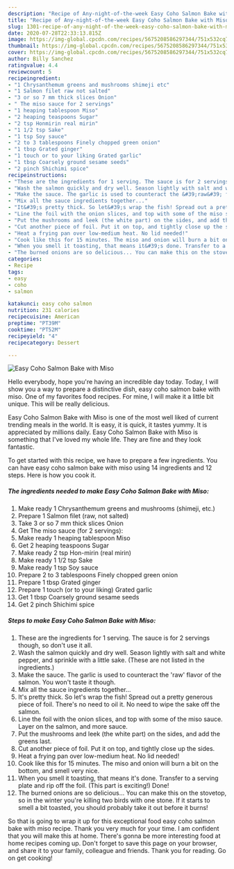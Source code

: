 ```yaml
---
description: "Recipe of Any-night-of-the-week Easy Coho Salmon Bake with Miso"
title: "Recipe of Any-night-of-the-week Easy Coho Salmon Bake with Miso"
slug: 1301-recipe-of-any-night-of-the-week-easy-coho-salmon-bake-with-miso
date: 2020-07-28T22:33:13.815Z
image: https://img-global.cpcdn.com/recipes/5675208586297344/751x532cq70/easy-coho-salmon-bake-with-miso-recipe-main-photo.jpg
thumbnail: https://img-global.cpcdn.com/recipes/5675208586297344/751x532cq70/easy-coho-salmon-bake-with-miso-recipe-main-photo.jpg
cover: https://img-global.cpcdn.com/recipes/5675208586297344/751x532cq70/easy-coho-salmon-bake-with-miso-recipe-main-photo.jpg
author: Billy Sanchez
ratingvalue: 4.4
reviewcount: 5
recipeingredient:
- "1 Chrysanthemum greens and mushrooms shimeji etc"
- "1 Salmon filet raw not salted"
- "3 or so 7 mm thick slices Onion"
- " The miso sauce for 2 servings"
- "1 heaping tablespoon Miso"
- "2 heaping teaspoons Sugar"
- "2 tsp Honmirin real mirin"
- "1 1/2 tsp Sake"
- "1 tsp Soy sauce"
- "2 to 3 tablespoons Finely chopped green onion"
- "1 tbsp Grated ginger"
- "1 touch or to your liking Grated garlic"
- "1 tbsp Coarsely ground sesame seeds"
- "2 pinch Shichimi spice"
recipeinstructions:
- "These are the ingredients for 1 serving. The sauce is for 2 servings though, so don&#39;t use it all."
- "Wash the salmon quickly and dry well. Season lightly with salt and white pepper, and sprinkle with a little sake. (These are not listed in the ingredients.)"
- "Make the sauce. The garlic is used to counteract the &#39;raw&#39; flavor of the salmon. You won&#39;t taste it though."
- "Mix all the sauce ingredients together..."
- "It&#39;s pretty thick. So let&#39;s wrap the fish! Spread out a pretty generous piece of foil. There&#39;s no need to oil it. No need to wipe the sake off the salmon."
- "Line the foil with the onion slices, and top with some of the miso sauce. Layer on the salmon, and more sauce."
- "Put the mushrooms and leek (the white part) on the sides, and add the greens last."
- "Cut another piece of foil. Put it on top, and tightly close up the sides."
- "Heat a frying pan over low-medium heat. No lid needed!"
- "Cook like this for 15 minutes. The miso and onion will burn a bit on the bottom, and smell very nice."
- "When you smell it toasting, that means it&#39;s done. Transfer to a serving plate and rip off the foil. (This part is exciting!) Done!"
- "The burned onions are so delicious... You can make this on the stovetop, so in the winter you&#39;re killing two birds with one stone. If it starts to smell a bit toasted, you should probably take it out before it burns!"
categories:
- Recipe
tags:
- easy
- coho
- salmon

katakunci: easy coho salmon 
nutrition: 231 calories
recipecuisine: American
preptime: "PT39M"
cooktime: "PT52M"
recipeyield: "4"
recipecategory: Dessert

---
```



![Easy Coho Salmon Bake with Miso](https://img-global.cpcdn.com/recipes/5675208586297344/751x532cq70/easy-coho-salmon-bake-with-miso-recipe-main-photo.jpg)

Hello everybody, hope you're having an incredible day today. Today, I will show you a way to prepare a distinctive dish, easy coho salmon bake with miso. One of my favorites food recipes. For mine, I will make it a little bit unique. This will be really delicious.

Easy Coho Salmon Bake with Miso is one of the most well liked of current trending meals in the world. It is easy, it is quick, it tastes yummy. It is appreciated by millions daily. Easy Coho Salmon Bake with Miso is something that I've loved my whole life. They are fine and they look fantastic.




To get started with this recipe, we have to prepare a few ingredients. You can have easy coho salmon bake with miso using 14 ingredients and 12 steps. Here is how you cook it.

<!--inarticleads1-->

##### The ingredients needed to make Easy Coho Salmon Bake with Miso:

1. Make ready 1 Chrysanthemum greens and mushrooms (shimeji, etc.)
1. Prepare 1 Salmon filet (raw, not salted)
1. Take 3 or so 7 mm thick slices Onion
1. Get  The miso sauce (for 2 servings):
1. Make ready 1 heaping tablespoon Miso
1. Get 2 heaping teaspoons Sugar
1. Make ready 2 tsp Hon-mirin (real mirin)
1. Make ready 1 1/2 tsp Sake
1. Make ready 1 tsp Soy sauce
1. Prepare 2 to 3 tablespoons Finely chopped green onion
1. Prepare 1 tbsp Grated ginger
1. Prepare 1 touch (or to your liking) Grated garlic
1. Get 1 tbsp Coarsely ground sesame seeds
1. Get 2 pinch Shichimi spice




<!--inarticleads2-->

##### Steps to make Easy Coho Salmon Bake with Miso:

1. These are the ingredients for 1 serving. The sauce is for 2 servings though, so don&#39;t use it all.
1. Wash the salmon quickly and dry well. Season lightly with salt and white pepper, and sprinkle with a little sake. (These are not listed in the ingredients.)
1. Make the sauce. The garlic is used to counteract the &#39;raw&#39; flavor of the salmon. You won&#39;t taste it though.
1. Mix all the sauce ingredients together...
1. It&#39;s pretty thick. So let&#39;s wrap the fish! Spread out a pretty generous piece of foil. There&#39;s no need to oil it. No need to wipe the sake off the salmon.
1. Line the foil with the onion slices, and top with some of the miso sauce. Layer on the salmon, and more sauce.
1. Put the mushrooms and leek (the white part) on the sides, and add the greens last.
1. Cut another piece of foil. Put it on top, and tightly close up the sides.
1. Heat a frying pan over low-medium heat. No lid needed!
1. Cook like this for 15 minutes. The miso and onion will burn a bit on the bottom, and smell very nice.
1. When you smell it toasting, that means it&#39;s done. Transfer to a serving plate and rip off the foil. (This part is exciting!) Done!
1. The burned onions are so delicious... You can make this on the stovetop, so in the winter you&#39;re killing two birds with one stone. If it starts to smell a bit toasted, you should probably take it out before it burns!




So that is going to wrap it up for this exceptional food easy coho salmon bake with miso recipe. Thank you very much for your time. I am confident that you will make this at home. There's gonna be more interesting food at home recipes coming up. Don't forget to save this page on your browser, and share it to your family, colleague and friends. Thank you for reading. Go on get cooking!

